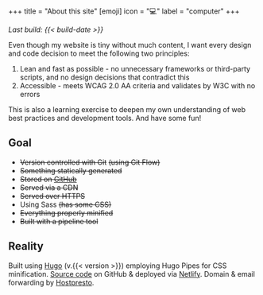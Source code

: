 +++
title = "About this site"
[emoji]
	icon = "💻"
	label = "computer"
+++

*Last build: {{< build-date >}}*

Even though my website is tiny without much content, I want every design and code decision to meet the following two principles:

1. Lean and fast as possible - no unnecessary frameworks or third-party scripts, and no design decisions that contradict this
2. Accessible - meets WCAG 2.0 AA criteria and validates by W3C with no errors

This is also a learning exercise to deepen my own understanding of web best practices and development tools. And have some fun!

## Goal

* ~~Version controlled with Git~~ ~~(using Git Flow)~~
* ~~Something statically generated~~
* ~~Stored on [GitHub](https://www.github.com/alicegherbison)~~
* ~~Served via a CDN~~
* ~~Served over HTTPS~~
* Using Sass ~~(has some CSS)~~
* ~~Everything properly minified~~
* ~~Built with a pipeline tool~~

## Reality

Built using [Hugo](https://gohugo.io) (v.{{< version >}}) employing Hugo Pipes for CSS minification. [Source code](https://github.com/alicegherbison/alicegherbison.com) on GitHub &amp; deployed via [Netlify](https://www.netlify.com). Domain &amp; email forwarding by [Hostpresto](https://hostpresto.com/my/aff.php?aff=289).
